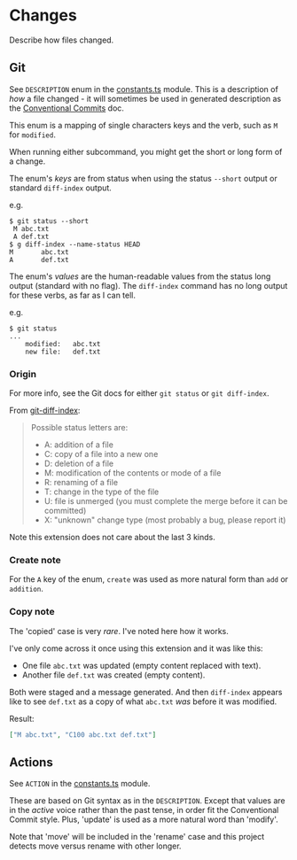 # Changes

Describe how files changed.


## Git

See `DESCRIPTION` enum in the [constants.ts][] module. This is a description of _how_ a file changed - it will sometimes be used in generated description as the [Conventional Commits][] doc.

This enum is a mapping of single characters keys and the verb, such as `M` for `modified`.

When running either subcommand, you might get the short or long form of a change.

The enum's _keys_ are from status when using the status `--short` output or standard `diff-index` output.

e.g.

```console
$ git status --short
 M abc.txt
 A def.txt
$ g diff-index --name-status HEAD
M       abc.txt
A       def.txt
```

The enum's _values_ are the human-readable values from the status long output (standard with no flag). The `diff-index` command has no long output for these verbs, as far as I can tell.

e.g.

```console
$ git status
...
    modified:   abc.txt
    new file:   def.txt
```

### Origin

For more info, see the Git docs for either `git status` or `git diff-index`.

From [git-diff-index][]:

> Possible status letters are:
>
> - A: addition of a file
> - C: copy of a file into a new one
> - D: deletion of a file
> - M: modification of the contents or mode of a file
> - R: renaming of a file
> - T: change in the type of the file
> - U: file is unmerged (you must complete the merge before it can be committed)
> - X: "unknown" change type (most probably a bug, please report it)

Note this extension does not care about the last 3 kinds.


### Create note

For the `A` key of the enum, `create` was used as more natural form than `add` or `addition`.

### Copy note

The 'copied' case is very _rare_. I've noted here how it works.

I've only come across it once using this extension and it was like this:

- One file `abc.txt` was updated (empty content replaced with text).
- Another file `def.txt` was created (empty content).

Both were staged and a message generated. And then `diff-index` appears like to see `def.txt` as a copy of what `abc.txt` _was_ before it was modified.

Result:

```json
["M abc.txt", "C100 abc.txt def.txt"]
```


## Actions

See `ACTION` in the [constants.ts][] module.

These are based on Git syntax as in the `DESCRIPTION`. Except that values are in the _active_
voice rather than the past tense, in order fit the Conventional Commit style. Plus, 'update' is
used as a more natural word than 'modify'.

Note that 'move' will be included in the 'rename' case and this project detects move versus rename with other longer.


[constants.ts]: /src/lib/constants.ts
[Conventional Commits]: /docs/manual/conventional-commits.md
[git-diff-index]: https://git-scm.com/docs/git-diff-index
